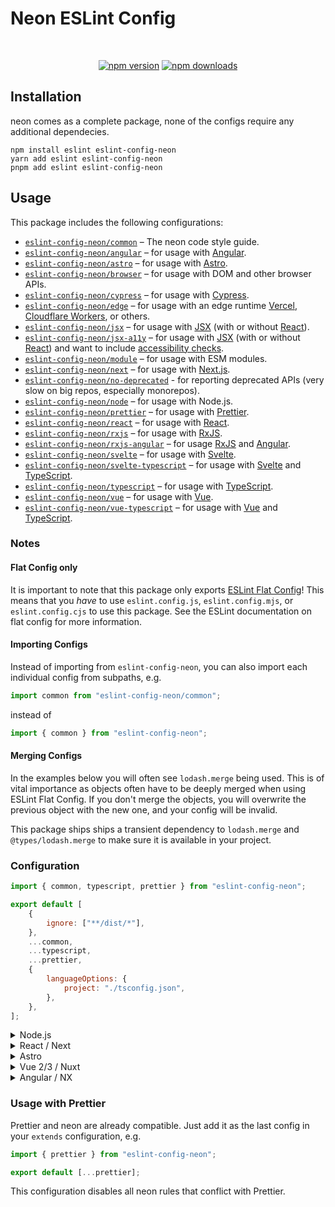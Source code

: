 # Neon ESLint Config

<div align="center">
 <br />
 <p>
  <a href="https://www.npmjs.com/package/eslint-config-neon"><img src="https://img.shields.io/npm/v/eslint-config-neon.svg?maxAge=3600" alt="npm version" /></a>
  <a href="https://www.npmjs.com/package/eslint-config-neon"><img src="https://img.shields.io/npm/dt/eslint-config-neon.svg?maxAge=3600" alt="npm downloads" /></a>
 </p>
</div>

## Installation

neon comes as a complete package, none of the configs require any additional dependecies.

```sh-session
npm install eslint eslint-config-neon
yarn add eslint eslint-config-neon
pnpm add eslint eslint-config-neon
```

## Usage

This package includes the following configurations:

- [`eslint-config-neon/common`](./src/common.ts) – The neon code style guide.
- [`eslint-config-neon/angular`](./src/angular.ts) – for usage with [Angular](https://angular.io/).
- [`eslint-config-neon/astro`](./src/astro.ts) – for usage with [Astro](https://astro.build/).
- [`eslint-config-neon/browser`](./src/browser.ts) – for usage with DOM and other browser APIs.
- [`eslint-config-neon/cypress`](./src/cypress.ts) – for usage with [Cypress](https://cypress.io/).
- [`eslint-config-neon/edge`](./src/edge.ts) – for usage with an edge runtime [Vercel](https://vercel.com/blog/introducing-the-edge-runtime), [Cloudflare Workers](https://workers.cloudflare.com/), or others.
- [`eslint-config-neon/jsx`](./src/jsx.ts) – for usage with [JSX](https://reactjs.org/docs/introducing-jsx.html) (with or without [React](https://reactjs.org/)).
- [`eslint-config-neon/jsx-a11y`](./src/jsx-a11y.ts) – for usage with [JSX](https://facebook.github.io/react/) (with or without [React](https://reactjs.org/)) and want to include [accessibility checks](https://github.com/jsx-eslint/eslint-plugin-jsx-a11y).
- [`eslint-config-neon/module`](./src/module.ts) – for usage with ESM modules.
- [`eslint-config-neon/next`](./src/next.ts) – for usage with [Next.js](https://nextjs.org/).
- [`eslint-config-neon/no-deprecated`](./src/no-deprecated.ts) - for reporting deprecated APIs (very slow on big repos, especially monorepos).
- [`eslint-config-neon/node`](./src/node.ts) – for usage with Node.js.
- [`eslint-config-neon/prettier`](./src/prettier.ts) – for usage with [Prettier](https://prettier.io/).
- [`eslint-config-neon/react`](./src/react.ts) – for usage with [React](https://reactjs.org/).
- [`eslint-config-neon/rxjs`](./src/rxjs.ts) – for usage with [RxJS](https://rxjs.dev/).
- [`eslint-config-neon/rxjs-angular`](./src/rxjs-angular.ts) – for usage [RxJS](https://rxjs.dev/) and [Angular](https://angular.io/).
- [`eslint-config-neon/svelte`](./src/svelte.ts) – for usage with [Svelte](https://svelte.dev/).
- [`eslint-config-neon/svelte-typescript`](./src/svelte-typescript.ts) – for usage with [Svelte](https://svelte.dev/) and [TypeScript](http://typescriptlang.org/).
- [`eslint-config-neon/typescript`](./src/typescript.ts) – for usage with [TypeScript](http://typescriptlang.org/).
- [`eslint-config-neon/vue`](./src/vue.ts) – for usage with [Vue](https://vuejs.org/).
- [`eslint-config-neon/vue-typescript`](./src/vue-typescript.ts) – for usage with [Vue](https://vuejs.org/) and [TypeScript](http://typescriptlang.org/).

### Notes

#### Flat Config only

It is important to note that this package only exports [ESLint Flat Config][]! This means that you _have_ to use `eslint.config.js`, `eslint.config.mjs`, or `eslint.config.cjs` to use this package. See the ESLint documentation on flat config for more information.

#### Importing Configs

Instead of importing from `eslint-config-neon`, you can also import each individual config from subpaths, e.g.

```ts
import common from "eslint-config-neon/common";
```

instead of

```ts
import { common } from "eslint-config-neon";
```

#### Merging Configs

In the examples below you will often see `lodash.merge` being used. This is of vital importance as objects often have to be deeply merged when using ESLint Flat Config. If you don't merge the objects, you will overwrite the previous object with the new one, and your config will be invalid.

This package ships ships a transient dependency to `lodash.merge` and `@types/lodash.merge` to make sure it is available in your project.

### Configuration

```js
import { common, typescript, prettier } from "eslint-config-neon";

export default [
	{
		ignore: ["**/dist/*"],
	},
	...common,
	...typescript,
	...prettier,
	{
		languageOptions: {
			project: "./tsconfig.json",
		},
	},
];
```

<details>
<summary>Node.js</summary>
<br>

```js
import { common, node, typescript, prettier } from "eslint-config-neon";

export default [
	{
		ignore: ["**/dist/*"],
	},
	...common,
	...typescript,
	...node,
	...prettier,
	{
		languageOptions: {
			project: "./tsconfig.json",
		},
	},
];
```

<br>
</details>

<details>
<summary>React / Next</summary>
<br>

React:

```js
import { common, browser, node, typescript, react, edge, prettier } from "eslint-config-neon";

export default [
	{
		ignore: ["**/dist/*"],
	},
	...common,
	...browser,
	...node,
	...typescript,
	...react,
	...edge,
	...prettier,
	{
		settings: {
			react: {
				version: "detect",
			},
		},
		languageOptions: {
			parserOptions: {
				project: "./tsconfig.json",
			},
		},
		rules: {
			"react/react-in-jsx-scope": 0,
			"react/jsx-filename-extension": [1, { extensions: [".tsx"] }],
		},
	},
];
```

Next:

```js
import { common, browser, node, typescript, react, next, edge, prettier } from "eslint-config-neon";

export default [
	{
		ignore: ["**/dist/*"],
	},
	...common,
	...browser,
	...node,
	...typescript,
	...react,
	...next,
	...edge,
	...prettier,
	{
		settings: {
			react: {
				version: "detect",
			},
		},
		languageOptions: {
			project: "./tsconfig.json",
			parserOptions: {
				project: "./tsconfig.json",
			},
		},
		rules: {
			"react/react-in-jsx-scope": 0,
			"react/jsx-filename-extension": [1, { extensions: [".tsx"] }],
		},
	},
];
```

<br>
</details>

<details>
<summary>Astro</summary>
<br>

```js
import { common, browser, node, typescript, react, astro, prettier } from "eslint-config-neon";

export default [
	{
		ignore: ["**/dist/*"],
	},
	...common,
	...browser,
	...node,
	...typescript,
	...react,
	...astro,
	...prettier,
	{
		settings: {
			react: {
				version: "detect",
			},
		},
		languageOptions: {
			project: "./tsconfig.json",
			parserOptions: {
				project: "./tsconfig.json",
			},
		},
		rules: {
			"react/jsx-filename-extension": [1, { extensions: [".tsx"] }],
		},
	},
];
```

<br>
</details>

<details>
<summary>Vue 2/3 / Nuxt</summary>
<br>

```js
import { common, browser, node, typescript, vue, vuetypescript, prettier } from "eslint-config-neon";

export default [
	{
		ignore: ["**/dist/*"],
	},
	...common,
	...browser,
	...node,
	...typescript,
	...vue,
	...vuetypescript,
	...prettier,
	{
		languageOptions: {
			parserOptions: {
				project: "./tsconfig.json",
			},
		},
	},
];
```

<br>
</details>

<details>
<summary>Angular / NX</summary>
<br>

```js
import { angular, browser, common, node, prettier, rxjs, rxjsangular, typescript } from "eslint-config-neon";
import merge from 'lodash.merge';

/**
 * @type {import('@typescript-eslint/utils').TSESLint.FlatConfig.ConfigArray}
 */
const config = [
	...[...common, ...browser, ...node, ...typescript, ...angular, ...rxjs, ...rxjsangular, ...prettier].map((config) =>
		merge(config, {
			files: ["src/**/*.ts"],
			languageOptions: {
				parserOptions: {
					project: "tsconfig.json",
				},
			},
		}),
	),
	...angular.map((config) =>
		merge(config, {
			files: ["src/**/*.html"],
			languageOptions: {
				parserOptions: {
					project: "tsconfig.json",
				},
			},
		}),
	),
];

export default config;
```

<br>
</details>

### Usage with Prettier

Prettier and neon are already compatible. Just add it as the last config in your `extends` configuration, e.g.

```js
import { prettier } from "eslint-config-neon";

export default [...prettier];
```

This configuration disables all neon rules that conflict with Prettier.

[ESLint Flat Config]: https://eslint.org/blog/2022/08/new-config-system-part-2/
